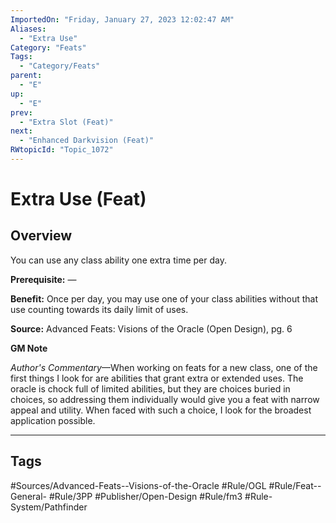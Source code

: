 ```yaml
---
ImportedOn: "Friday, January 27, 2023 12:02:47 AM"
Aliases:
  - "Extra Use"
Category: "Feats"
Tags:
  - "Category/Feats"
parent:
  - "E"
up:
  - "E"
prev:
  - "Extra Slot (Feat)"
next:
  - "Enhanced Darkvision (Feat)"
RWtopicId: "Topic_1072"
---
```

# Extra Use (Feat)
## Overview
You can use any class ability one extra time per day.

**Prerequisite:** — 

**Benefit:** Once per day, you may use one of your class abilities without that use counting towards its daily limit of uses.

**Source:** Advanced Feats: Visions of the Oracle (Open Design), pg. 6

**GM Note**

*Author's Commentary*—When working on feats for a new class, one of the first things I look for are abilities that grant extra or extended uses. The oracle is chock full of limited abilities, but they are choices buried in choices, so addressing them individually would give you a feat with narrow appeal and utility. When faced with such a choice, I look for the broadest application possible.


---
## Tags
#Sources/Advanced-Feats--Visions-of-the-Oracle #Rule/OGL #Rule/Feat--General- #Rule/3PP #Publisher/Open-Design #Rule/fm3 #Rule-System/Pathfinder

